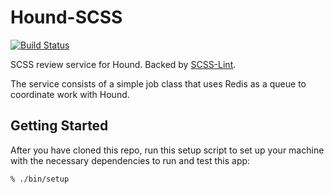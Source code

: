 # Hound-SCSS

[![Build Status](https://circleci.com/gh/thoughtbot/hound-scss/tree/master.svg?style=svg)](https://circleci.com/gh/thoughtbot/hound-scss/tree/master)

SCSS review service for Hound. Backed by [SCSS-Lint](https://github.com/brigade/scss-lint).

The service consists of a simple job class that uses Redis as a queue to
coordinate work with Hound.

## Getting Started

After you have cloned this repo, run this setup script to set up your machine
with the necessary dependencies to run and test this app:

    % ./bin/setup

